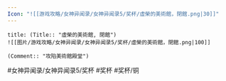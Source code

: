 ```yaml
---
Icon: "![[游戏攻略/女神异闻录/女神异闻录5/奖杯/虛榮的美術館，閉館.png|30]]"
---
```

```ad-common-bronze-trophy
title: (Title:: "虛榮的美術館, 閉館")
![[图片/游戏攻略/女神异闻录/女神异闻录5/奖杯/虛榮的美術館，閉館.png|100]]

(Comment:: "攻陷美術館殿堂")
```

#女神异闻录/女神异闻录5/奖杯 #奖杯 #奖杯/铜
